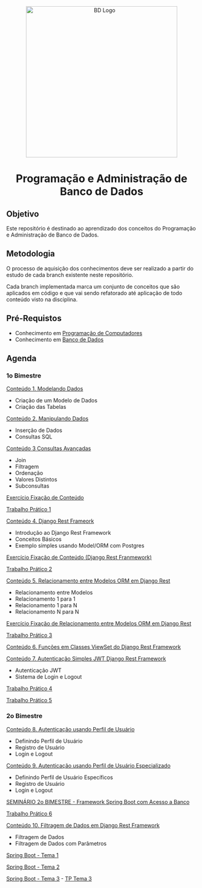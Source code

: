 <div  align="center">
    <img width="400"
        alt="BD Logo"
        src="https://media.licdn.com/dms/image/v2/D4D12AQFor1IXlzvOpQ/article-cover_image-shrink_720_1280/article-cover_image-shrink_720_1280/0/1721822584091?e=2147483647&v=beta&t=UNz3RLjmgLJfVIKZe4HY6ftT_0tDIVTlE0uDc1bQaYI"
      />
    <h1> Programação e Administração de Banco de Dados </h1>
</div>

## Objetivo

Este repositório é destinado ao aprendizado dos conceitos do Programação e Administração de Banco de Dados.


## Metodologia

O processo de aquisição dos conhecimentos deve ser realizado a partir do estudo de cada branch existente neste repositório.

Cada branch implementada marca um conjunto de conceitos que são aplicados em código e que vai sendo refatorado até aplicação de todo conteúdo visto na disciplina.

## Pré-Requistos 

- Conhecimento em [Programação de Computadores]()
- Conhecimento em [Banco de Dados]()

## Agenda

### 1o Bimestre

<a href="https://github.com/placidoneto/pa-bd-lecture/tree/conteudo_entendendo_e_modelando_dados"> Conteúdo 1. Modelando Dados</a>

- Criação de um Modelo de Dados
- Criação das Tabelas


<a href="https://github.com/placidoneto/pa-bd-lecture/tree/conteudo_manipulando_dados"> Conteúdo 2. Manipulando Dados</a>

- Inserção de Dados
- Consultas SQL
  

<a href="https://github.com/placidoneto/pa-bd-lecture/tree/conteudo_consultas_avancadas"> Conteúdo 3 Consultas Avançadas</a>

- Join
- Filtragem
- Ordenação
- Valores Distintos
- Subconsultas
  
<a href="https://github.com/placidoneto/pa-bd-lecture/tree/exercicio-consultas-avancadas"> Exercício Fixação de Conteúdo</a>

<a href="https://github.com/placidoneto/pa-bd-lecture/tree/tp-consultas-avancadas"> Trabalho Prático 1</a>

<a href="https://github.com/placidoneto/pa-bd-lecture/tree/lecture01-fundamentos"> Conteúdo 4. Django Rest Frameork</a>

- Introdução ao Django Rest Framework
- Conceitos Básicos
- Exemplo simples usando Model/ORM com Postgres

<a href="https://github.com/placidoneto/pa-bd-lecture/tree/exercicio-django-rest-introducao"> Exercício Fixação de Conteúdo (Django Rest Franmework)</a>

<a href="https://github.com/placidoneto/pa-bd-lecture/tree/tp-modelagem-django"> Trabalho Prático 2</a>


<a href="https://github.com/placidoneto/pa-bd-lecture/tree/lecture-orm-model-relacionamento">Conteúdo 5. Relacionamento entre Modelos ORM em Django Rest</a>

- Relacionamento entre Modelos
- Relacionamento 1 para 1
- Relacionamento 1 para N
- Relacionamento N para N

<a href="https://github.com/placidoneto/pa-bd-lecture/tree/tp-orm-model-relacionamento"> Exercício Fixação de Relacionamento entre Modelos ORM em Django Rest </a>

<a href="https://github.com/placidoneto/pa-bd-lecture/tree/tp-relacionamento-model-20251"> Trabalho Prático 3</a>


<a href="https://github.com/placidoneto/pa-bd-lecture/tree/lecture-view-functions">Conteúdo 6. Funções em Classes ViewSet do Django Rest Framework</a>

<a href="https://github.com/placidoneto/pa-bd-lecture/tree/autenticacao-token">Conteúdo 7. Autenticação Simples JWT Django Rest Framework</a>

  - Autenticação JWT
  - Sistema de Login e Logout

<a href="https://github.com/placidoneto/pa-bd-lecture/tree/tp4-2025_1"> Trabalho Prático 4</a>

<a href="https://github.com/placidoneto/pa-bd-lecture/tree/tp5-2025_1"> Trabalho Prático 5</a>

### 2o Bimestre


<a href="https://github.com/placidoneto/pa-bd-lecture/tree/autenticacao-perfil-usuario">Conteúdo 8. Autenticação usando Perfil de Usuário</a>

  - Definindo Perfil de Usuário
  - Registro de Usuário
  - Login e Logout

<a href="https://github.com/placidoneto/pa-bd-lecture/tree/autenticacao-perfil-usuario-especializacao">Conteúdo 9. Autenticação usando Perfil de Usuário Especializado</a>

  - Definindo Perfil de Usuário Específicos
  - Registro de Usuário
  - Login e Logout


<a href="https://github.com/placidoneto/pa-bd-lecture/tree/seminarios-2bimestre">SEMINÁRIO 2o BIMESTRE - Framework Spring Boot com Acesso a Banco</a>

<a href="https://github.com/placidoneto/pa-bd-lecture/tree/tp6-2025_1"> Trabalho Prático 6</a>

<a href="https://github.com/placidoneto/pa-bd-lecture/tree/filtragem-dados-django-rest">Conteúdo 10. Filtragem de Dados em Django Rest Framework</a>

  - Filtragem de Dados
  - Filtragem de Dados com Parâmetros

<a href="https://github.com/placidoneto/pa-bd-lecture/tree/seminario-spring1">Spring Boot - Tema 1</a>

<a href="https://github.com/placidoneto/pa-bd-lecture/tree/seminario-spring2">Spring Boot - Tema 2</a>

<a href="https://github.com/MaVitor/Spring-Boot-Tema3">Spring Boot - Tema 3</a> - 
<a href=" https://github.com/placidoneto/pa-bd-lecture/tree/seminario-spring3">TP Tema 3</a>


<!--  - [Atividade sobre Autenticação](https://github.com/placidoneto/pa-bd-lecture/tree/atividade-autenticacao)-->


<!--
<a href="https://github.com/placidoneto/pa-bd-lecture/tree/lecture00-modelando-dados"> Conteúdo 1. Modelando Dados</a>

- Criação de um Modelo de Dados
- Criação das Tabelas
- Inserção de Dados
- Consultas SQL
- <a href="https://github.com/placidoneto/pa-bd-lecture/blob/lecture00-modelando-dados/tp1.md"> TP1 - Trabalho Prático 1</a>

  
<a href="https://github.com/placidoneto/pa-bd-lecture/tree/lecture03-consultas-avancadas">Conteúdo 2. Consultas Avançadas I</a>

- Filtragem
- Ordenação
- Valores Distintos
- Intervalos de Busca
- Consultas com `JOIN
- <a href="https://github.com/placidoneto/pa-bd-lecture/blob/lecture03-consultas-avancadas/lecture01/tp2.md"> TP2 - Trabalho Prático 2</a>

<a href="https://github.com/placidoneto/pa-bd-lecture/tree/lecture01-fundamentos"> Conteúdo 3. Django Rest Frameork</a>

- Estrutura da Aplicação Web (API) com Django Rest para a aplicação de Venda de Veículos
- Exemplo simples usando Model/ORM com Postgres



<a href="https://github.com/placidoneto/pa-bd-lecture/tree/lecture-orm-model-relacionamento">Conteúdo 4. Relacionamento entre Modelos ORM em Django Rest</a>

- Relacionamento entre Modelos
- Relacionamento 1 para 1
- Relacionamento 1 para N
- Relacionamento N para N

-  <a href="https://github.com/placidoneto/pa-bd-lecture/tree/tp-orm-model-relacionamento"> TP3 - Trabalho Prático 3</a>

<a href="https://github.com/placidoneto/pa-bd-lecture/tree/lecture-view-functions">Conteúdo 5. Funções em Classes ViewSet do Django Rest Framework</a>

- Funções de Listagem
- <a href="https://github.com/placidoneto/pa-bd-lecture/blob/lecture-view-functions/atividade-fixacao.md"> TP Substitutivo - Atividade Fixação</a>

### 2o Bimestre

<a href="https://github.com/placidoneto/pa-bd-lecture/tree/seminario-2oBimestre">SEMINÁRIO 2o BIMESTRE - Frameworks Rest com Acesso a Banco</a>

<a href="https://github.com/placidoneto/pa-bd-lecture/tree/autenticacao-token">Conteúdo 6. Autenticação JWT Django Rest Framework</a>

  - Autenticação JWT
  - Sistema de Login e Logout


<a href="https://github.com/placidoneto/pa-bd-lecture/tree/autenticacao-perfil-usuario">Conteúdo 7. Autenticação usando Perfil de Usuário</a>

  - Definindo Perfil de Usuário
  - Registro de Usuário
  - Login e Logout

<a href="https://github.com/placidoneto/pa-bd-lecture/tree/autenticacao-perfil-usuario-especializacao">Conteúdo 8. Autenticação usando Perfil de Usuário Especializado</a>

  - Definindo Perfil de Usuário Específicos
  - Registro de Usuário
  - Login e Logout
  - [Atividade sobre Autenticação](https://github.com/placidoneto/pa-bd-lecture/tree/atividade-autenticacao)

<a href="https://github.com/placidoneto/pa-bd-lecture/tree/filtragem-dados-django-rest">Conteúdo 9. Filtragem de Dados em Django Rest Framework</a>

  - Filtragem de Dados
  - Filtragem de Dados com Parâmetros
  - Filtragem de Dados com Parâmetros de URL
  
  ### Seminários API Rest

  - [Seminário 1 - API Rest com Fastify](https://github.com/placidoneto/pa-bd-lecture/tree/seminario_festify)
  - [Seminário 2 - API Rest com ExpressJS](https://github.com/placidoneto/pa-bd-lecture/tree/seminario-express-js)
  - [Seminário 3 - API Rest com FastAPI](https://github.com/placidoneto/pa-bd-lecture/tree/seminario-fast-api)
  - [Seminário 4 - API Rest com Spring Boot](https://github.com/placidoneto/pa-bd-lecture/tree/seminario-spring)
  - [Seminário 5 - API Rest com Flask](https://github.com/placidoneto/pa-bd-lecture/tree/seminario-flask)
  -->

  